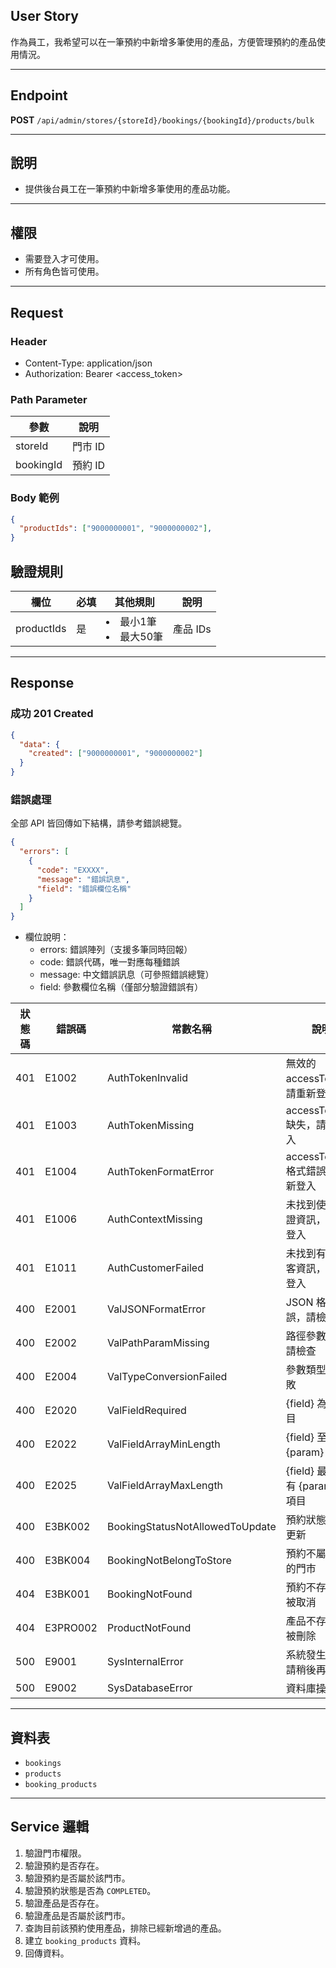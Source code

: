 ## User Story

作為員工，我希望可以在一筆預約中新增多筆使用的產品，方便管理預約的產品使用情況。

---

## Endpoint

**POST** `/api/admin/stores/{storeId}/bookings/{bookingId}/products/bulk`

---

## 說明

- 提供後台員工在一筆預約中新增多筆使用的產品功能。

---

## 權限

- 需要登入才可使用。
- 所有角色皆可使用。

---

## Request

### Header

- Content-Type: application/json
- Authorization: Bearer <access_token>

### Path Parameter

| 參數      | 說明    |
| --------- | ------- |
| storeId   | 門市 ID |
| bookingId | 預約 ID |

### Body 範例

```json
{
  "productIds": ["9000000001", "9000000002"],
}
```

## 驗證規則

| 欄位       | 必填 | 其他規則                | 說明     |
| ---------- | ---- | ----------------------- | -------- |
| productIds | 是   | <li>最小1筆<li>最大50筆 | 產品 IDs |

---

## Response

### 成功 201 Created

```json
{
  "data": {
    "created": ["9000000001", "9000000002"]
  }
}
```

### 錯誤處理

全部 API 皆回傳如下結構，請參考錯誤總覽。

```json
{
  "errors": [
    {
      "code": "EXXXX",
      "message": "錯誤訊息",
      "field": "錯誤欄位名稱"
    }
  ]
}
```

- 欄位說明：
  - errors: 錯誤陣列（支援多筆同時回報）
  - code: 錯誤代碼，唯一對應每種錯誤
  - message: 中文錯誤訊息（可參照錯誤總覽）
  - field: 參數欄位名稱（僅部分驗證錯誤有）

| 狀態碼 | 錯誤碼   | 常數名稱                        | 說明                              |
| ------ | -------- | ------------------------------- | --------------------------------- |
| 401    | E1002    | AuthTokenInvalid                | 無效的 accessToken，請重新登入    |
| 401    | E1003    | AuthTokenMissing                | accessToken 缺失，請重新登入      |
| 401    | E1004    | AuthTokenFormatError            | accessToken 格式錯誤，請重新登入  |
| 401    | E1006    | AuthContextMissing              | 未找到使用者認證資訊，請重新登入  |
| 401    | E1011    | AuthCustomerFailed              | 未找到有效的顧客資訊，請重新登入  |
| 400    | E2001    | ValJSONFormatError              | JSON 格式錯誤，請檢查             |
| 400    | E2002    | ValPathParamMissing             | 路徑參數缺失，請檢查              |
| 400    | E2004    | ValTypeConversionFailed         | 參數類型轉換失敗                  |
| 400    | E2020    | ValFieldRequired                | {field} 為必填項目                |
| 400    | E2022    | ValFieldArrayMinLength          | {field} 至少需要 {param} 個項目   |
| 400    | E2025    | ValFieldArrayMaxLength          | {field} 最多只能有 {param} 個項目 |
| 400    | E3BK002  | BookingStatusNotAllowedToUpdate | 預約狀態不允許更新                |
| 400    | E3BK004  | BookingNotBelongToStore         | 預約不屬於指定的門市              |
| 404    | E3BK001  | BookingNotFound                 | 預約不存在或已被取消              |
| 404    | E3PRO002 | ProductNotFound                 | 產品不存在或已被刪除              |
| 500    | E9001    | SysInternalError                | 系統發生錯誤，請稍後再試          |
| 500    | E9002    | SysDatabaseError                | 資料庫操作失敗                    |

---

## 資料表

- `bookings`
- `products`
- `booking_products`

---

## Service 邏輯

1. 驗證門市權限。
2. 驗證預約是否存在。
3. 驗證預約是否屬於該門市。
4. 驗證預約狀態是否為 `COMPLETED`。
4. 驗證產品是否存在。
5. 驗證產品是否屬於該門市。
6. 查詢目前該預約使用產品，排除已經新增過的產品。
7. 建立 `booking_products` 資料。
8. 回傳資料。
